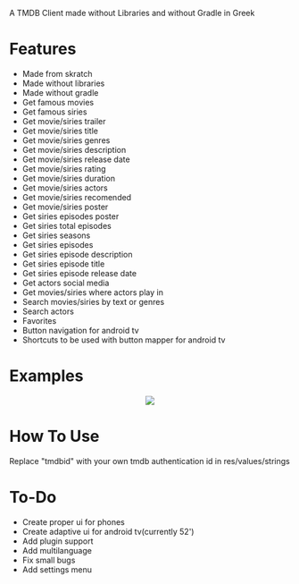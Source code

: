 A TMDB Client made without Libraries and without Gradle in Greek

# Features

* Made from skratch
* Made without libraries
* Made without gradle
* Get famous movies
* Get famous siries
* Get movie/siries trailer
* Get movie/siries title
* Get movie/siries genres
* Get movie/siries description
* Get movie/siries release date
* Get movie/siries rating
* Get movie/siries duration
* Get movie/siries actors
* Get movie/siries recomended
* Get movie/siries poster
* Get siries episodes poster
* Get siries total episodes
* Get siries seasons
* Get siries episodes
* Get siries episode description
* Get siries episode title
* Get siries episode release date
* Get actors social media
* Get movies/siries where actors play in
* Search movies/siries by text or genres
* Search actors
* Favorites
* Button navigation for android tv
* Shortcuts to be used with button mapper for android tv

# Examples
<p align="center">
<img src="https://github.com/user-attachments/assets/b011212c-bcf5-4070-90f1-580a169d8016"></img>
</p>

# How To Use
Replace "tmdbid" with your own tmdb authentication id in res/values/strings

# To-Do

* Create proper ui for phones
* Create adaptive ui for android tv(currently 52')
* Add plugin support
* Add multilanguage
* Fix small bugs
* Add settings menu
